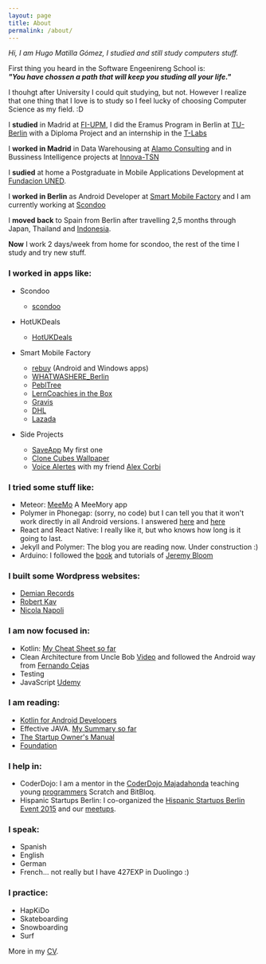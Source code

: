 ```yaml
---
layout: page
title: About
permalink: /about/
---
```


_Hi, I am Hugo Matilla Gómez, I studied and still study computers stuff._

First thing you heard in the Software Engeenireng School is:   
**_"You have chossen a path that will keep you studing all your life."_**

I thouhgt after University I could quit studying, but not. However I realize that one thing that I love is to study
so I feel lucky of choosing Computer Science as my field. :D

I **studied** in Madrid at [FI-UPM](https://www.fi.upm.es/), I did the Eramus Program in Berlin at [TU-Berlin](http://www.tu-berlin.de/) with a Diploma Project and an internship in the [T-Labs](https://www.net.t-labs.tu-berlin.de/talks/past_talks_2009.shtml)

I **worked in Madrid** in Data Warehousing at [Alamo Consulting](http://alamoconsulting.com/) and in Bussiness Intelligence projects at [Innova-TSN](http://www.innova-tsn.es/)

I **sudied** at home a Postgraduate in Mobile Applications Development at [Fundacion UNED](http://www.fundacion.uned.es/web).

I **worked in Berlin** as Android Developer at [Smart Mobile Factory](http://smartmobilefactory.com/en/) and I am currently working at [Scondoo](https://scondoo.de/)

I **moved back** to Spain from Berlin after travelling 2,5 months through Japan, Thailand and [Indonesia](https://unsplash.com/photos/EFuCATqfblI).

**Now** I work 2 days/week from home for scondoo, the rest of the time I study and try new stuff.

### I worked in apps like:

* Scondoo
	* [scondoo](https://play.google.com/store/apps/details?id=de.scondoo.android&referrer=adjust_reftag%3DcKg2d55QLVyGV%26utm_source%3DWebsite%2BHome%2BContainer%2BButton%2BAndroid)

* HotUKDeals
	* [HotUKDeals](https://play.google.com/store/apps/details?id=com.tippingcanoe.hukd&hl=en)

* Smart Mobile Factory
	* [rebuy](https://play.google.com/store/apps/details?id=de.rebuy.android) (Android and Windows apps)
	* [WHATWASHERE_Berlin](https://play.google.com/store/apps/details?id=com.smf.wwh&feature=search_result#?t=W251bGwsMSwyLDEsImNvbS5zbWYud3doIl0.)
	* [PeblTree](http://pebltree.com/#)
	* [LernCoachies in the Box](https://play.google.com/store/apps/details?id=com.smf.LernCoachies&hl=en)
	* [Gravis](http://www.gravis.de/)
	* [DHL](https://play.google.com/store/apps/details?id=de.dhl.paket&hl=en)
	* [Lazada](https://play.google.com/store/apps/details?id=com.lazada.android&hl=en)

* Side Projects
	* [SaveApp](https://play.google.com/store/apps/details?id=com.loopback.androidapps.saveapp) My first one 
	* [Clone Cubes Wallpaper](https://play.google.com/store/apps/details?id=com.LoopBack.LiveWallPaper.CloneCubes3DLWP)
	* [Voice Alertes](https://play.google.com/store/apps/details?id=de.lfa.voicealerts) with my friend [Alex Corbi](http://www.alexcorbi.com/)

### I tried some stuff like:

* Meteor: [MeeMo](http://meemo.meteor.com/) A MeeMory app
* Polymer in Phonegap: (sorry, no code) but I can tell you that it won't work directly in all Android versions. I answered [here](http://stackoverflow.com/a/26921138/749393) and [here](http://stackoverflow.com/a/26921176/749393) 
* React and React Native: I really like it, but who knows how long is it going to last.
* Jekyll and Polymer: The blog you are reading now. Under construction :)
* Arduino: I followed the [book](http://www.exploringarduino.com/) and tutorials of [Jeremy Bloom](http://www.jeremyblum.com/) 

### I built some Wordpress websites:

* [Demian Records](http://demianrecords.com/)
* [Robert Kav](http://robertkav.com/)
* [Nicola Napoli](http://nicolanapoli.com/)

### I am now focused in:

* Kotlin: [My Cheat Sheet so far](https://github.com/HugoMatilla/KotlinCheatSheet)
* Clean Architecture from Uncle Bob [Video](https://vimeo.com/43612849) and followed the Android way from [Fernando Cejas](http://fernandocejas.com/2014/09/03/architecting-android-the-clean-way/)
* Testing
* JavaScript [Udemy](https://www.udemy.com/understand-javascript/)

### I am reading:

* [Kotlin for Android Developers](http://antonioleiva.com/kotlin-android-developers-book/)
* Effective JAVA. [My Summary so far](https://github.com/HugoMatilla/Effective-JAVA-Summary)
* [The Startup Owner's Manual](http://www.amazon.com/The-Startup-Owners-Manual-Step-By-Step/dp/0984999302)
* [Foundation](https://www.wikiwand.com/en/Foundation_series)

### I help in:

* CoderDojo: I am a mentor in the [CoderDojo Majadahonda](https://twitter.com/coderdojomj) teaching young [programmers](https://twitter.com/coderdojomj/status/668027302350032897) Scratch and BitBloq.
* Hispanic Startups Berlin: I co-organized the [Hispanic Startups Berlin Event 2015](https://www.youtube.com/watch?v=iTkrAfz3u4w) and our [meetups](http://www.meetup.com/Hispanic-Startup-Berlin/).

### I speak:

* Spanish
* English
* German
* French... not really but I have 427EXP in Duolingo :)

### I practice:

* HapKiDo
* Skateboarding
* Snowboarding
* Surf



 More in my [CV]({{site.baseurl}}/assets/HAMatilla_Resume_Senior_G.pdf).